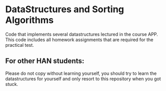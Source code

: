 # DataStructures and Sorting Algorithms

Code that implements several datastructures lectured in the course APP. 
This code includes all homework assignments that are required for the practical test.

## For other HAN students:
Please do not copy without learning yourself, you should try to learn the datastructures for yourself and only resort to this repository when you got stuck.
